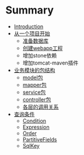 # Summary

* [Introduction](README.md)
* [从一个项目开始](cong_yi_ge_xiang_mu_kai_shi.md)
   * [准备数据库](zhun_bei_shu_ju_ku.md)
   * [创建webapp工程](chuang_jian_webapp_gong_cheng.md)
   * 增加stone依赖
   * 增加tomcat-maven插件
* [业务模块的包结构](ye_wu_mo_kuai_de_bao_jie_gou.md)
   * [model包](modelbao.md)
   * [mapper包](mapperbao.md)
   * [service包](servicebao.md)
   * [controller包](controllerbao.md)
   * [各层的调用关系](ge_ceng_de_diao_yong_guan_xi.md)
* [查询条件](cha_xun_tiao_jian.md)
   * [Condition](condition.md)
   * [Expression](expression)
   * [Order](order)
   * [PartitiveFields](partitivefields)
   * [SqlKey](sqlkey)

